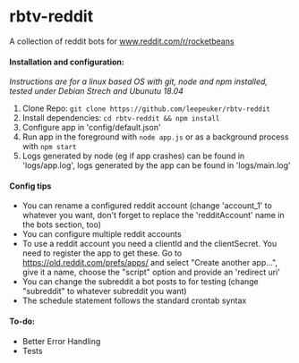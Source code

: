 # rbtv-reddit
A collection of reddit bots for www.reddit.com/r/rocketbeans

#### Installation and configuration:
*Instructions are for a linux based OS with git, node and npm installed, tested under Debian Strech and Ubunutu 18.04*

1. Clone Repo: `git clone https://github.com/leepeuker/rbtv-reddit`
2. Install dependencies:  `cd rbtv-reddit && npm install`
3. Configure app in 'config/default.json'
4. Run app in the foreground with `node app.js` or as a background process with `npm start`
5. Logs generated by node (eg if app crashes) can be found in 'logs/app.log', logs generated by the app can be found in 'logs/main.log'

#### Config tips
- You can rename a configured reddit account (change 'account_1' to whatever you want, don't forget to replace the 'redditAccount' name in the bots section, too) 
- You can configure multiple reddit accounts
- To use a reddit account you need a clientId and the clientSecret. You need to register the app to get these. Go to https://old.reddit.com/prefs/apps/ and select "Create another app...", give it a name, choose the "script" option and provide an 'redirect uri'
- You can change the subreddit a bot posts to for testing (change "subreddit" to whatever subreddit you want)
- The schedule statement follows the standard crontab syntax

#### To-do:
- Better Error Handling
- Tests
